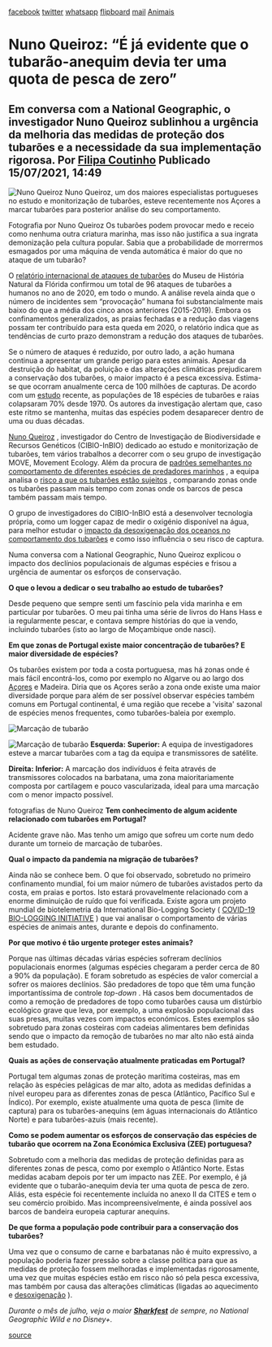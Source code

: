 [facebook](https://www.facebook.com/sharer/sharer.php?u=https%3A%2F%2Fwww.natgeo.pt%2Fanimais%2F2021%2F07%2Fentrevista-nuno-queiroz-tubarao-anequim-devia-ter-uma-quota-pesca-zero) [twitter](https://twitter.com/share?url=https%3A%2F%2Fwww.natgeo.pt%2Fanimais%2F2021%2F07%2Fentrevista-nuno-queiroz-tubarao-anequim-devia-ter-uma-quota-pesca-zero&via=natgeo&text=Nuno%20Queiroz%3A%20%E2%80%9C%C3%89%20j%C3%A1%20evidente%20que%20o%20tubar%C3%A3o-anequim%20devia%20ter%20uma%20quota%20de%20pesca%20de%20zero%E2%80%9D) [whatsapp](https://web.whatsapp.com/send?text=https%3A%2F%2Fwww.natgeo.pt%2Fanimais%2F2021%2F07%2Fentrevista-nuno-queiroz-tubarao-anequim-devia-ter-uma-quota-pesca-zero) [flipboard](https://share.flipboard.com/bookmarklet/popout?v=2&title=Nuno%20Queiroz%3A%20%E2%80%9C%C3%89%20j%C3%A1%20evidente%20que%20o%20tubar%C3%A3o-anequim%20devia%20ter%20uma%20quota%20de%20pesca%20de%20zero%E2%80%9D&url=https%3A%2F%2Fwww.natgeo.pt%2Fanimais%2F2021%2F07%2Fentrevista-nuno-queiroz-tubarao-anequim-devia-ter-uma-quota-pesca-zero) [mail](mailto:?subject=NatGeo&body=https%3A%2F%2Fwww.natgeo.pt%2Fanimais%2F2021%2F07%2Fentrevista-nuno-queiroz-tubarao-anequim-devia-ter-uma-quota-pesca-zero%20-%20Nuno%20Queiroz%3A%20%E2%80%9C%C3%89%20j%C3%A1%20evidente%20que%20o%20tubar%C3%A3o-anequim%20devia%20ter%20uma%20quota%20de%20pesca%20de%20zero%E2%80%9D) [Animais](https://www.natgeo.pt/animais) 
# Nuno Queiroz: “É já evidente que o tubarão-anequim devia ter uma quota de pesca de zero” 
## Em conversa com a National Geographic, o investigador Nuno Queiroz sublinhou a urgência da melhoria das medidas de proteção dos tubarões e a necessidade da sua implementação rigorosa. Por [Filipa Coutinho](https://www.natgeo.pt/autor/filipa-coutinho) Publicado 15/07/2021, 14:49 
![Nuno Queiroz](img/files_styles_image_00_public_0_10_1.jpg)
Nuno Queiroz, um dos maiores especialistas portugueses no estudo e monitorização de tubarões, esteve recentemente nos Açores a marcar tubarões para posterior análise do seu comportamento. 

Fotografia por Nuno Queiroz Os tubarões podem provocar medo e receio como nenhuma outra criatura marinha, mas isso não justifica a sua ingrata demonização pela cultura popular. Sabia que a probabilidade de morrermos esmagados por uma máquina de venda automática é maior do que no ataque de um tubarão? 

O [relatório internacional de ataques de tubarões](https://www.floridamuseum.ufl.edu/shark-attacks/yearly-worldwide-summary/) do Museu de História Natural da Flórida confirmou um total de 96 ataques de tubarões a humanos no ano de 2020, em todo o mundo. A análise revela ainda que o número de incidentes sem “provocação” humana foi substancialmente mais baixo do que a média dos cinco anos anteriores (2015-2019). Embora os confinamentos generalizados, as praias fechadas e a redução das viagens possam ter contribuído para esta queda em 2020, o relatório indica que as tendências de curto prazo demonstram a redução dos ataques de tubarões. 

Se o número de ataques é reduzido, por outro lado, a ação humana continua a apresentar um grande perigo para estes animais. Apesar da destruição do habitat, da poluição e das alterações climáticas prejudicarem a conservação dos tubarões, o maior impacto é a pesca excessiva. Estima-se que ocorram anualmente cerca de 100 milhões de capturas. De acordo com um [estudo](https://www.natgeo.pt/animais/2021/01/populacoes-oceanicas-de-raias-e-tubaroes-colapsaram) recente, as populações de 18 espécies de tubarões e raias colapsaram 70% desde 1970. Os autores da investigação alertam que, caso este ritmo se mantenha, muitas das espécies podem desaparecer dentro de uma ou duas décadas. 

[Nuno Queiroz](https://cibio.up.pt/people/details/ncqueiro) , investigador do Centro de Investigação de Biodiversidade e Recursos Genéticos (CIBIO-InBIO) dedicado ao estudo e monitorização de tubarões, tem vários trabalhos a decorrer com o seu grupo de investigação MOVE, Movement Ecology. Além da procura de [padrões semelhantes no comportamento de diferentes espécies de predadores marinhos](https://www.nature.com/articles/nature09116) , a equipa analisa o [risco a que os tubarões estão sujeitos](https://www.nature.com/articles/s41586-019-1444-4) , comparando zonas onde os tubarões passam mais tempo com zonas onde os barcos de pesca também passam mais tempo. 

O grupo de investigadores do CIBIO-InBIO está a desenvolver tecnologia própria, como um logger capaz de medir o oxigénio disponível na água, para melhor estudar o [impacto da desoxigenação dos oceanos no comportamento dos tubarões](https://elifesciences.org/articles/62508) e como isso influência o seu risco de captura. 

Numa conversa com a National Geographic, Nuno Queiroz explicou o impacto dos declínios populacionais de algumas espécies e frisou a urgência de aumentar os esforços de conservação. 

**O que o levou a dedicar o seu trabalho ao estudo de tubarões?** 

Desde pequeno que sempre senti um fascínio pela vida marinha e em particular por tubarões. O meu pai tinha uma série de livros do Hans Hass e ia regularmente pescar, e contava sempre histórias do que ia vendo, incluindo tubarões (isto ao largo de Moçambique onde nasci). 

**Em que zonas de Portugal existe maior concentração de tubarões? E maior diversidade de espécies?** 

Os tubarões existem por toda a costa portuguesa, mas há zonas onde é mais fácil encontrá-los, como por exemplo no Algarve ou ao largo dos [Açores](https://www.natgeo.pt/animais/2021/06/varios-tubaroes-de-alto-mar-avistados-ao-largo-dos-acores) e Madeira. Diria que os Açores serão a zona onde existe uma maior diversidade porque para além de ser possível observar espécies também comuns em Portugal continental, é uma região que recebe a 'visita' sazonal de espécies menos frequentes, como tubarões-baleia por exemplo. 

![Marcação de tubarão](img/files_styles_image_00_public_img_0_10_wa00.jpg)

![Marcação de tubarão](img/files_styles_image_00_public_img_0_10_wa000.jpg)
**Esquerda:** **Superior:** A equipa de investigadores esteve a marcar tubarões com a tag da equipa e transmissores de satélite. 

**Direita:** **Inferior:** A marcação dos indivíduos é feita através de transmissores colocados na barbatana, uma zona maioritariamente composta por cartilagem e pouco vascularizada, ideal para uma marcação com o menor impacto possível. 

fotografias de Nuno Queiroz **Tem conhecimento de algum acidente relacionado com tubarões em Portugal?** 

Acidente grave não. Mas tenho um amigo que sofreu um corte num dedo durante um torneio de marcação de tubarões. 

**Qual o impacto da pandemia na migração de tubarões?** 

Ainda não se conhece bem. O que foi observado, sobretudo no primeiro confinamento mundial, foi um maior número de tubarões avistados perto da costa, em praias e portos. Isto estará provavelmente relacionado com a enorme diminuição de ruído que foi verificada. Existe agora um projeto mundial de biotelemetria da International Bio-Logging Society ( [COVID-19 BIO-LOGGING INITIATIVE](https://www.bio-logging.net/) ) que vai analisar o comportamento de várias espécies de animais antes, durante e depois do confinamento. 

**Por que motivo é tão urgente proteger estes animais?** 

Porque nas últimas décadas várias espécies sofreram declínios populacionais enormes (algumas espécies chegaram a perder cerca de 80 a 90% da população). E foram sobretudo as espécies de valor comercial a sofrer os maiores declínios. São predadores de topo que têm uma função importantíssima de controle _top-down_ . Há casos bem documentados de como a remoção de predadores de topo como tubarões causa um distúrbio ecológico grave que leva, por exemplo, a uma explosão populacional das suas presas, muitas vezes com impactos económicos. Estes exemplos são sobretudo para zonas costeiras com cadeias alimentares bem definidas sendo que o impacto da remoção de tubarões no mar alto não está ainda bem estudado. 

**Quais as ações de conservação atualmente praticadas em Portugal?** 

Portugal tem algumas zonas de proteção marítima costeiras, mas em relação às espécies pelágicas de mar alto, adota as medidas definidas a nível europeu para as diferentes zonas de pesca (Atlântico, Pacífico Sul e Índico). Por exemplo, existe atualmente uma quota de pesca (limite de captura) para os tubarões-anequins (em águas internacionais do Atlântico Norte) e para tubarões-azuis (mais recente). 

**Como se podem aumentar os esforços de conservação das espécies de tubarão que ocorrem na Zona Económica Exclusiva (ZEE) portuguesa?** 

Sobretudo com a melhoria das medidas de proteção definidas para as diferentes zonas de pesca, como por exemplo o Atlântico Norte. Estas medidas acabam depois por ter um impacto nas ZEE. Por exemplo, é já evidente que o tubarão-anequim devia ter uma quota de pesca de zero. Aliás, esta espécie foi recentemente incluída no anexo II da CITES e tem o seu comércio proibido. Mas incompreensivelmente, é ainda possível aos barcos de bandeira europeia capturar anequins. 

**De que forma a população pode contribuir para a conservação dos tubarões?** 

Uma vez que o consumo de carne e barbatanas não é muito expressivo, a população poderia fazer pressão sobre a classe política para que as medidas de proteção fossem melhoradas e implementadas rigorosamente, uma vez que muitas espécies estão em risco não só pela pesca excessiva, mas também por causa das alterações climáticas (ligadas ao aquecimento e [desoxigenação](https://www.natgeo.pt/animais/2021/07/desoxigenacao-do-atlantico-esta-a-empurrar-os-tubaroes-para-superficie) ). 

_Durante o mês de julho, veja o maior **[Sharkfest](https://www.natgeo.pt/sharkfest-2021)** de sempre, no National Geographic Wild e no Disney+._ 



[source](https://www.natgeo.pt/animais/2021/07/entrevista-nuno-queiroz-tubarao-anequim-devia-ter-uma-quota-pesca-zero)